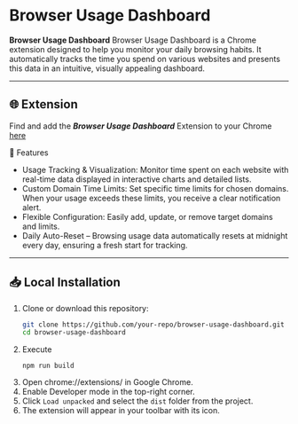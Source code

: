 # Browser Usage Dashboard

**Browser Usage Dashboard** Browser Usage Dashboard is a Chrome extension designed to help you monitor your daily browsing habits. It automatically tracks the time you spend on various websites and presents this data in an intuitive, visually appealing dashboard.

---

## 🌐 Extension

Find and add the **_Browser Usage Dashboard_** Extension to your Chrome [here](https://chrome.google.com/webstore/detail/coajolpcbdilgcnefkhnnalihfpjlcln)

🚀 Features

- Usage Tracking & Visualization: Monitor time spent on each website with real-time data displayed in interactive charts and detailed lists.
- Custom Domain Time Limits: Set specific time limits for chosen domains. When your usage exceeds these limits, you receive a clear notification alert.
- Flexible Configuration: Easily add, update, or remove target domains and limits.
- Daily Auto-Reset – Browsing usage data automatically resets at midnight every day, ensuring a fresh start for tracking.

---

## 📥 Local Installation

1. Clone or download this repository:
   ```bash
   git clone https://github.com/your-repo/browser-usage-dashboard.git
   cd browser-usage-dashboard
   ```
2. Execute
   ```basg
   npm run build
   ```
3. Open chrome://extensions/ in Google Chrome.
4. Enable Developer mode in the top-right corner.
5. Click `Load unpacked` and select the `dist` folder from the project.
6. The extension will appear in your toolbar with its icon.

